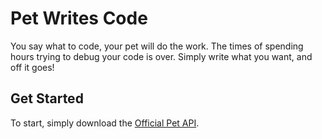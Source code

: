 # Pet Writes Code
You say what to code, your pet will do the work. The times of spending hours trying to debug your code is over. Simply write what you want, and off it goes!
## Get Started
To start, simply download the [Official Pet API](https://www.youtube.com/watch?v=dQw4w9WgXcQ). 
